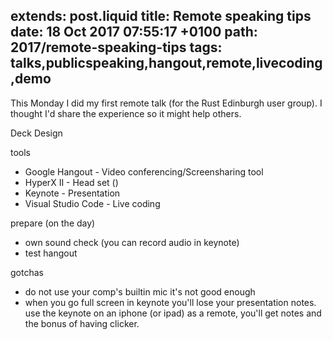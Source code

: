 
extends: post.liquid
title: Remote speaking tips
date: 18 Oct 2017 07:55:17 +0100
path: 2017/remote-speaking-tips
tags: talks,publicspeaking,hangout,remote,livecoding,demo
---

This Monday I did my first remote talk (for the Rust Edinburgh user group). I thought I'd share the experience so it might help others.

Deck Design


tools

- Google Hangout - Video conferencing/Screensharing tool
- HyperX II - Head set ()
- Keynote - Presentation
- Visual Studio Code - Live coding


prepare (on the day)

- own sound check (you can record audio in keynote)
- test hangout

gotchas

- do not use your comp's builtin mic it's not good enough
- when you go full screen in keynote you'll lose your presentation notes. use the keynote on an iphone (or ipad) as a remote, you'll get notes and the bonus of having clicker.

